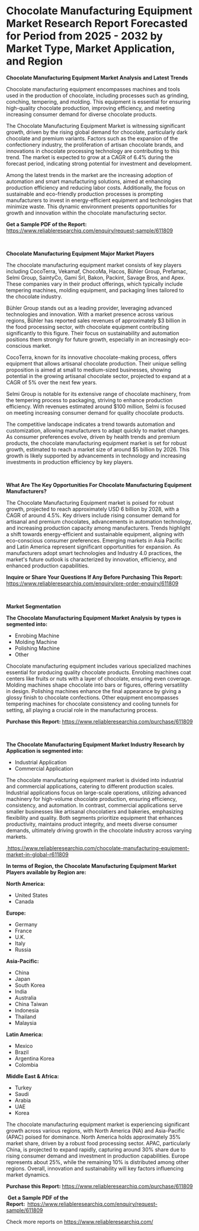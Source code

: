 <p><h1>Chocolate Manufacturing Equipment Market Research Report Forecasted for Period from 2025 -  2032 by Market Type, Market Application, and Region</h1></p><p><strong>Chocolate Manufacturing Equipment Market Analysis and Latest Trends</strong></p>
<p><p>Chocolate manufacturing equipment encompasses machines and tools used in the production of chocolate, including processes such as grinding, conching, tempering, and molding. This equipment is essential for ensuring high-quality chocolate production, improving efficiency, and meeting increasing consumer demand for diverse chocolate products.</p><p>The Chocolate Manufacturing Equipment Market is witnessing significant growth, driven by the rising global demand for chocolate, particularly dark chocolate and premium variants. Factors such as the expansion of the confectionery industry, the proliferation of artisan chocolate brands, and innovations in chocolate processing technology are contributing to this trend. The market is expected to grow at a CAGR of 6.4% during the forecast period, indicating strong potential for investment and development.</p><p>Among the latest trends in the market are the increasing adoption of automation and smart manufacturing solutions, aimed at enhancing production efficiency and reducing labor costs. Additionally, the focus on sustainable and eco-friendly production processes is prompting manufacturers to invest in energy-efficient equipment and technologies that minimize waste. This dynamic environment presents opportunities for growth and innovation within the chocolate manufacturing sector.</p></p>
<p><strong>Get a Sample PDF of the Report:&nbsp;</strong> <a href="https://www.reliableresearchiq.com/enquiry/request-sample/611809?utm_campaign=2783&utm_medium=2&utm_source=Github&utm_content=ia&utm_term=23032025&utm_id=chocolate-manufacturing-equipment">https://www.reliableresearchiq.com/enquiry/request-sample/611809</a></p>
<p>&nbsp;</p>
<p><strong>Chocolate Manufacturing Equipment Major Market Players</strong></p>
<p><p>The chocolate manufacturing equipment market consists of key players including CocoTerra, Vekamaf, ChocoMa, Hacos, Bühler Group, Prefamac, Selmi Group, SaintyCo, Gami Srl, Bakon, Packint, Savage Bros, and Apex. These companies vary in their product offerings, which typically include tempering machines, molding equipment, and packaging lines tailored to the chocolate industry.</p><p>Bühler Group stands out as a leading provider, leveraging advanced technologies and innovation. With a market presence across various regions, Bühler has reported sales revenues of approximately $3 billion in the food processing sector, with chocolate equipment contributing significantly to this figure. Their focus on sustainability and automation positions them strongly for future growth, especially in an increasingly eco-conscious market.</p><p>CocoTerra, known for its innovative chocolate-making process, offers equipment that allows artisanal chocolate production. Their unique selling proposition is aimed at small to medium-sized businesses, showing potential in the growing artisanal chocolate sector, projected to expand at a CAGR of 5% over the next few years.</p><p>Selmi Group is notable for its extensive range of chocolate machinery, from the tempering process to packaging, striving to enhance production efficiency. With revenues estimated around $100 million, Selmi is focused on meeting increasing consumer demand for quality chocolate products.</p><p>The competitive landscape indicates a trend towards automation and customization, allowing manufacturers to adapt quickly to market changes. As consumer preferences evolve, driven by health trends and premium products, the chocolate manufacturing equipment market is set for robust growth, estimated to reach a market size of around $5 billion by 2026. This growth is likely supported by advancements in technology and increasing investments in production efficiency by key players.</p></p>
<p>&nbsp;</p>
<p><strong>What Are The Key Opportunities For Chocolate Manufacturing Equipment Manufacturers?</strong></p>
<p><p>The Chocolate Manufacturing Equipment market is poised for robust growth, projected to reach approximately USD 6 billion by 2028, with a CAGR of around 4.5%. Key drivers include rising consumer demand for artisanal and premium chocolates, advancements in automation technology, and increasing production capacity among manufacturers. Trends highlight a shift towards energy-efficient and sustainable equipment, aligning with eco-conscious consumer preferences. Emerging markets in Asia Pacific and Latin America represent significant opportunities for expansion. As manufacturers adopt smart technologies and Industry 4.0 practices, the market's future outlook is characterized by innovation, efficiency, and enhanced production capabilities.</p></p>
<p><strong>Inquire or Share Your Questions If Any Before Purchasing This Report:</strong> <a href="https://www.reliableresearchiq.com/enquiry/pre-order-enquiry/611809?utm_campaign=2783&utm_medium=2&utm_source=Github&utm_content=ia&utm_term=23032025&utm_id=chocolate-manufacturing-equipment">https://www.reliableresearchiq.com/enquiry/pre-order-enquiry/611809</a></p>
<p>&nbsp;</p>
<p><strong>Market Segmentation</strong></p>
<p><strong>The Chocolate Manufacturing Equipment Market Analysis by types is segmented into:</strong></p>
<p><ul><li>Enrobing Machine</li><li>Molding Machine</li><li>Polishing Machine</li><li>Other</li></ul></p>
<p><p>Chocolate manufacturing equipment includes various specialized machines essential for producing quality chocolate products. Enrobing machines coat centers like fruits or nuts with a layer of chocolate, ensuring even coverage. Molding machines shape chocolate into bars or figures, offering versatility in design. Polishing machines enhance the final appearance by giving a glossy finish to chocolate confections. Other equipment encompasses tempering machines for chocolate consistency and cooling tunnels for setting, all playing a crucial role in the manufacturing process.</p></p>
<p><strong>Purchase this Report:&nbsp;</strong><a href="https://www.reliableresearchiq.com/purchase/611809?utm_campaign=2783&utm_medium=2&utm_source=Github&utm_content=ia&utm_term=23032025&utm_id=chocolate-manufacturing-equipment">https://www.reliableresearchiq.com/purchase/611809</a></p>
<p>&nbsp;</p>
<p><strong>The Chocolate Manufacturing Equipment Market Industry Research by Application is segmented into:</strong></p>
<p><ul><li>Industrial Application</li><li>Commercial Application</li></ul></p>
<p><p>The chocolate manufacturing equipment market is divided into industrial and commercial applications, catering to different production scales. Industrial applications focus on large-scale operations, utilizing advanced machinery for high-volume chocolate production, ensuring efficiency, consistency, and automation. In contrast, commercial applications serve smaller businesses like artisanal chocolatiers and bakeries, emphasizing flexibility and quality. Both segments prioritize equipment that enhances productivity, maintains product integrity, and meets diverse consumer demands, ultimately driving growth in the chocolate industry across varying markets.</p></p>
<p><a href="https://www.reliableresearchiq.com/chocolate-manufacturing-equipment-market-in-global-r611809?utm_campaign=2783&utm_medium=2&utm_source=Github&utm_content=ia&utm_term=23032025&utm_id=chocolate-manufacturing-equipment">&nbsp;https://www.reliableresearchiq.com/chocolate-manufacturing-equipment-market-in-global-r611809</a></p>
<p><strong>In terms of Region, the Chocolate Manufacturing Equipment Market Players available by Region are:</strong></p>
<p>
    <p> <strong> North America: </strong>
        <ul>
            <li>United States</li>
            <li>Canada</li>
        </ul>
        </p> 
    <p> <strong> Europe: </strong>
        <ul>
            <li>Germany</li>
            <li>France</li>
            <li>U.K.</li>
            <li>Italy</li>
            <li>Russia</li>
        </ul>
        </p> 
    <p> <strong> Asia-Pacific: </strong>
        <ul>
            <li>China</li>
            <li>Japan</li>
            <li>South Korea</li>
            <li>India</li>
            <li>Australia</li>
            <li>China Taiwan</li>
            <li>Indonesia</li>
            <li>Thailand</li>
            <li>Malaysia</li>
        </ul>
        </p> 
    <p> <strong> Latin America: </strong>
        <ul>
            <li>Mexico</li>
            <li>Brazil</li>
            <li>Argentina Korea</li>
            <li>Colombia</li>
        </ul>
        </p> 
    <p> <strong> Middle East & Africa: </strong>
        <ul>
            <li>Turkey</li>
            <li>Saudi</li>
            <li>Arabia</li>
            <li>UAE</li>
            <li>Korea</li>
        </ul>
    </p>
    </p>
<p><p>The chocolate manufacturing equipment market is experiencing significant growth across various regions, with North America (NA) and Asia-Pacific (APAC) poised for dominance. North America holds approximately 35% market share, driven by a robust food processing sector. APAC, particularly China, is projected to expand rapidly, capturing around 30% share due to rising consumer demand and investment in production capabilities. Europe represents about 25%, while the remaining 10% is distributed among other regions. Overall, innovation and sustainability will key factors influencing market dynamics.</p></p>
<p><strong>Purchase this Report: </strong><a href="https://www.reliableresearchiq.com/purchase/611809?utm_campaign=2783&utm_medium=2&utm_source=Github&utm_content=ia&utm_term=23032025&utm_id=chocolate-manufacturing-equipment">https://www.reliableresearchiq.com/purchase/611809</a></p>
<p>&nbsp;<strong>Get a Sample PDF of the Report:&nbsp;&nbsp;</strong><a href="https://www.reliableresearchiq.com/enquiry/request-sample/611809?utm_campaign=2783&utm_medium=2&utm_source=Github&utm_content=ia&utm_term=23032025&utm_id=chocolate-manufacturing-equipment">https://www.reliableresearchiq.com/enquiry/request-sample/611809</a></p>
<p><strong></strong></p>
<p>Check more reports on <a href="https://www.reliableresearchiq.com/?utm_campaign=2783&utm_medium=2&utm_source=Github&utm_content=ia&utm_term=23032025&utm_id=chocolate-manufacturing-equipment">https://www.reliableresearchiq.com/</a></p>